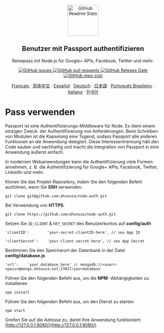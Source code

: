 <p align="center">
 <img width="100px" src="https://res.cloudinary.com/dfrrmx56o/image/upload/v1599431247/ahscode/logomarca/logomarca-800x800.png" align="center" alt="GitHub Readme Stats" />
 <h2 align="center">Benutzer mit Passport authentifizieren</h2>
 <p align="center">
  Reisepass mit Node.js für Google+ APIs, Facebook, Twitter und mehr.</p>
 </p>
  <p align="center">
    <a href="https://github.com/ahsouza/github-readme-stats/actions">
      <img alt="GitHub issues" src="https://img.shields.io/github/issues/ahsouza/node-auth">
    </a>
    <a href="https://codecov.io/gh/ahsouza/github-readme-stats">
      <img alt="GitHub pull requests" src="https://img.shields.io/github/issues-pr/ahsouza/node-auth">
    </a>
    <a href="https://a.paddle.com/v2/click/16413/119403?link=1227">
      <img alt="GitHub Release Date" src="https://img.shields.io/github/release-date/ahsouza/node-auth">
    </a>
    <a href="https://a.paddle.com/v2/click/16413/119403?link=2345">
      <img alt="GitHub repo size" src="https://img.shields.io/github/repo-size/ahsouza/node-auth">
    </a>
  </p>
   
  <p align="center">
    <a href="/docs/readme_fr.md">Français </a>
    ·
    <a href="/docs/readme_cn.md">简体中文</a>
    ·
    <a href="/docs/readme_es.md">Español</a>
    ·
    <a href="/docs/readme_de.md">Deutsch</a>
    ·
    <a href="/docs/readme_ja.md">日本語</a>
    ·
    <a href="/docs/readme_pt-BR.md">Português Brasileiro</a>
    ·
    <a href="/docs/readme_it.md">Italiano</a>
    ·
    <a href="/docs/readme_kr.md">한국어</a>
  </p>
</p>

# Pass verwenden

Passport ist eine Authentifizierungs-Middleware für Node. Es dient einem einzigen Zweck: der Authentifizierung von Anforderungen. Beim Schreiben von Modulen ist die Kapselung eine Tugend, sodass Passport alle anderen Funktionen an die Anwendung delegiert. Diese Interessentrennung hält den Code sauber und nachhaltig und macht die Integration von Passport in eine Anwendung äußerst einfach.

In modernen Webanwendungen kann die Authentifizierung viele Formen annehmen, z. B. die Authentifizierung für Google+ APIs, Facebook, Twitter, LinkedIn und mehr.


Klonen Sie das Projekt-Repository, indem Sie den folgenden Befehl ausführen, wenn Sie **SSH** verwenden:


`git clone git@github.com:ahsouza/node-auth.git`


Bei Verwendung von **HTTPS**:

`git clone https://github.com/ahsouza/node-auth.git`

Setzen Sie `ID_CLIENT` & `KEY_SECRET` des Benutzerkontos auf **config/auth**

`'clientID':        'your-secret-clientID-here', // seu App ID`

`'clientSecret':    'your-client-secret-here', // seu App Secret`

Bestimmen Sie den Speicherort der Datenbank in der Datei **config/database.js**

`'url':    'your_database_here' // mongodb://<user>:<pass>@mongo.ahsouza.net:27017/yourdatabase`

Führen Sie den folgenden Befehl aus, um die **NPM** -Abhängigkeiten zu installieren

`npm install`

Führen Sie den folgenden Befehl aus, um den Dienst zu starten

`npm start`

Greifen Sie auf die Adresse zu, damit Ihre Anwendung funktioniert: [http://127.0.0.1:8080/](http://127.0.0.1:8080/)
